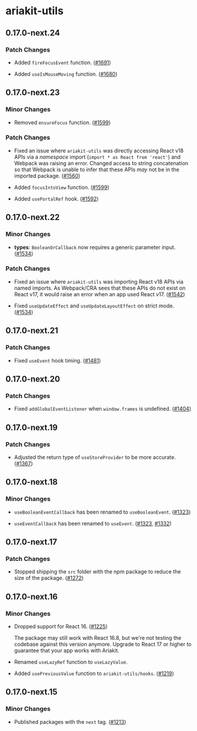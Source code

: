 # ariakit-utils

## 0.17.0-next.24

### Patch Changes

- Added `fireFocusEvent` function. ([#1691](https://github.com/ariakit/ariakit/pull/1691))

* Added `useIsMouseMoving` function. ([#1680](https://github.com/ariakit/ariakit/pull/1680))

## 0.17.0-next.23

### Minor Changes

- Removed `ensureFocus` function. ([#1599](https://github.com/ariakit/ariakit/pull/1599))

### Patch Changes

- Fixed an issue where `ariakit-utils` was directly accessing React v18 APIs via a _namespace_ import (`import * as React from 'react'`) and Webpack was raising an error. Changed access to string concatenation so that Webpack is unable to infer that these APIs _may_ not be in the imported package. ([#1560](https://github.com/ariakit/ariakit/pull/1560))

* Added `focusIntoView` function. ([#1599](https://github.com/ariakit/ariakit/pull/1599))

- Added `usePortalRef` hook. ([#1592](https://github.com/ariakit/ariakit/pull/1592))

## 0.17.0-next.22

### Minor Changes

- **types**: `BooleanOrCallback` now requires a generic parameter input. ([#1534](https://github.com/ariakit/ariakit/pull/1534))

### Patch Changes

- Fixed an issue where `ariakit-utils` was importing React v18 APIs via named imports. As Webpack/CRA sees that these APIs do not exist on React v17, it would raise an error when an app used React v17. ([#1542](https://github.com/ariakit/ariakit/pull/1542))

* Fixed `useUpdateEffect` and `useUpdateLayoutEffect` on strict mode. ([#1534](https://github.com/ariakit/ariakit/pull/1534))

## 0.17.0-next.21

### Patch Changes

- Fixed `useEvent` hook timing. ([#1481](https://github.com/ariakit/ariakit/pull/1481))

## 0.17.0-next.20

### Patch Changes

- Fixed `addGlobalEventListener` when `window.frames` is undefined. ([#1404](https://github.com/ariakit/ariakit/pull/1404))

## 0.17.0-next.19

### Patch Changes

- Adjusted the return type of `useStoreProvider` to be more accurate. ([#1367](https://github.com/ariakit/ariakit/pull/1367))

## 0.17.0-next.18

### Minor Changes

- `useBooleanEventCallback` has been renamed to `useBooleanEvent`. ([#1323](https://github.com/ariakit/ariakit/pull/1323))

* `useEventCallback` has been renamed to `useEvent`. ([#1323](https://github.com/ariakit/ariakit/pull/1323), [#1332](https://github.com/ariakit/ariakit/pull/1332))

## 0.17.0-next.17

### Patch Changes

- Stopped shipping the `src` folder with the npm package to reduce the size of the package. ([#1272](https://github.com/ariakit/ariakit/pull/1272))

## 0.17.0-next.16

### Minor Changes

- Dropped support for React 16. ([#1225](https://github.com/ariakit/ariakit/pull/1225))

  The package may still work with React 16.8, but we're not testing the codebase against this version anymore. Upgrade to React 17 or higher to guarantee that your app works with Ariakit.

- Renamed `useLazyRef` function to `useLazyValue`.

- Added `usePreviousValue` function to `ariakit-utils/hooks`. ([#1219](https://github.com/ariakit/ariakit/pull/1219))

## 0.17.0-next.15

### Minor Changes

- Published packages with the `next` tag. ([#1213](https://github.com/ariakit/ariakit/pull/1213))
